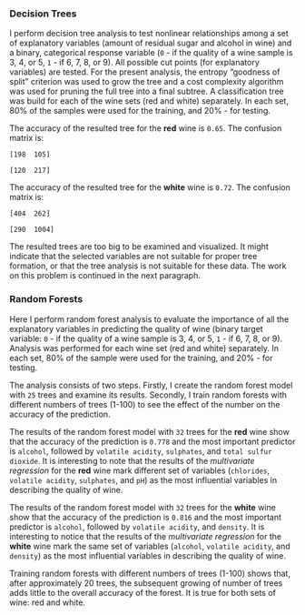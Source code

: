 
### Decision Trees

I perform decision tree analysis to test nonlinear relationships among a set of explanatory variables (amount of residual sugar and alcohol in wine) and a binary, categorical response variable (`0` - if the quality of a wine sample is 3, 4, or 5, `1` - if 6, 7, 8, or 9). All possible cut points (for explanatory variables) are tested. For the present analysis, the entropy “goodness of split” criterion was used to grow the tree and a cost complexity algorithm was used for pruning the full tree into a final subtree. A classification tree was build for each of the wine sets (red and white) separately. In each set, 80% of the samples were used for the training, and 20% - for testing. 

The accuracy of the resulted tree for the **red** wine is `0.65`. The confusion matrix is:
 
 `[198  105]`

 `[120  217]`

The accuracy of the resulted tree for the **white** wine is `0.72`. The confusion matrix is:
 
 `[404  262]`

 `[290  1004]`
 
 The resulted trees are too big to be examined and visualized. It might indicate that the selected variables are not suitable for proper tree formation, or that the tree analysis is not suitable for these data. The work on this problem is continued in the next paragraph.
 
 
### Random Forests

Here I perform random forest analysis to evaluate the importance of all the explanatory variables in predicting the quality of wine (binary target variable: `0` - if the quality of a wine sample is 3, 4, or 5, `1` - if 6, 7, 8, or 9). Analysis was performed for each wine set (red and white) separately. In each set, 80% of the sample were used for the training, and 20% - for testing. 

The analysis consists of two steps. Firstly, I create the random forest model with `25` trees and examine its results. Secondly, I train random forests with different numbers of trees (1-100) to see the effect of the number on the accuracy of the prediction.

The results of the random forest model with `32` trees for the **red** wine show that the accuracy of the prediction is `0.778` and the most important predictor is `alcohol`, followed by `volatile acidity`, `sulphates`, and `total sulfur dioxide`. It is interesting to note that the results of the *multivariate regression* for the **red** wine mark different set of variables (`chlorides`, `volatile acidity`, `sulphates`, and `pH`) as the most influential variables in describing the quality of wine.

The results of the random forest model with `32` trees for the **white** wine show that the accuracy of the prediction is `0.816` and the most important predictor is `alcohol`, followed by `volatile acidity`, and `density`. It is interesting to notice that the results of the *multivariate regression* for the **white** wine mark the same set of variables (`alcohol`, `volatile acidity`, and `density`) as the most influential variables in describing the quality of wine.

Training random forests with different numbers of trees (1-100) shows that, after approximately 20 trees, the subsequent growing of number of trees adds little to the overall accuracy of the forest. It is true for both sets of wine: red and white.


